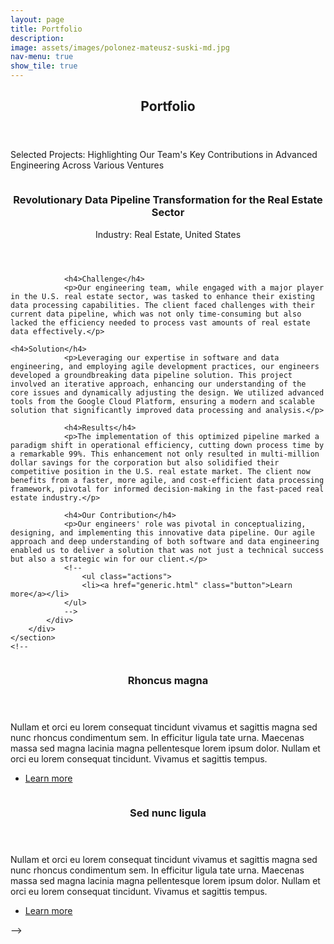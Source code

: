 ```yaml
---
layout: page
title: Portfolio
description: 
image: assets/images/polonez-mateusz-suski-md.jpg
nav-menu: true
show_tile: true
---
```

<!--
# (trfrmr)
Category: Software Engineering, Data Engineering
-->
<!-- Main -->
<div id="main">

<!-- One -->
<section id="one">
	<div class="inner">
		<header class="major">
			<h2>Portfolio</h2>
		</header>
		<p>Selected Projects: Highlighting Our Team's Key Contributions in Advanced Engineering Across Various Ventures</p>
	</div>
</section>

<!-- Two -->
<section id="two" class="spotlights">
	<section>
		<a href="generic.html" class="image">
			<img src="{% link assets/images/real-estate-blake-wheeler-sm.jpg %}" alt="" data-position="center center" />
		</a>
		<div class="content">
			<div class="inner">
				<header class="major">
					<h3>Revolutionary Data Pipeline Transformation for the Real Estate Sector</h3>
					<p>Industry: Real Estate, United States</p>
				</header>

				<h4>Challenge</h4>
				<p>Our engineering team, while engaged with a major player in the U.S. real estate sector, was tasked to enhance their existing data processing capabilities. The client faced challenges with their current data pipeline, which was not only time-consuming but also lacked the efficiency needed to process vast amounts of real estate data effectively.</p>

    <h4>Solution</h4>
				<p>Leveraging our expertise in software and data engineering, and employing agile development practices, our engineers developed a groundbreaking data pipeline solution. This project involved an iterative approach, enhancing our understanding of the core issues and dynamically adjusting the design. We utilized advanced tools from the Google Cloud Platform, ensuring a modern and scalable solution that significantly improved data processing and analysis.</p>

				<h4>Results</h4>
				<p>The implementation of this optimized pipeline marked a paradigm shift in operational efficiency, cutting down process time by a remarkable 99%. This enhancement not only resulted in multi-million dollar savings for the corporation but also solidified their competitive position in the U.S. real estate market. The client now benefits from a faster, more agile, and cost-efficient data processing framework, pivotal for informed decision-making in the fast-paced real estate industry.</p>
        
				<h4>Our Contribution</h4>
				<p>Our engineers' role was pivotal in conceptualizing, designing, and implementing this innovative data pipeline. Our agile approach and deep understanding of both software and data engineering enabled us to deliver a solution that was not just a technical success but also a strategic win for our client.</p>
				<!--
					<ul class="actions">
					<li><a href="generic.html" class="button">Learn more</a></li>
				</ul>
				-->
			</div>
		</div>
	</section>
	<!--
  <section>
		<a href="generic.html" class="image">
			<img src="{% link assets/images/pic09.jpg %}" alt="" data-position="top center" />
		</a>
		<div class="content">
			<div class="inner">
				<header class="major">
					<h3>Rhoncus magna</h3>
				</header>
				<p>Nullam et orci eu lorem consequat tincidunt vivamus et sagittis magna sed nunc rhoncus condimentum sem. In efficitur ligula tate urna. Maecenas massa sed magna lacinia magna pellentesque lorem ipsum dolor. Nullam et orci eu lorem consequat tincidunt. Vivamus et sagittis tempus.</p>
				<ul class="actions">
					<li><a href="generic.html" class="button">Learn more</a></li>
				</ul>
			</div>
		</div>
	</section>
	<section>
		<a href="generic.html" class="image">
			<img src="{% link assets/images/pic10.jpg %}" alt="" data-position="25% 25%" />
		</a>
		<div class="content">
			<div class="inner">
				<header class="major">
					<h3>Sed nunc ligula</h3>
				</header>
				<p>Nullam et orci eu lorem consequat tincidunt vivamus et sagittis magna sed nunc rhoncus condimentum sem. In efficitur ligula tate urna. Maecenas massa sed magna lacinia magna pellentesque lorem ipsum dolor. Nullam et orci eu lorem consequat tincidunt. Vivamus et sagittis tempus.</p>
				<ul class="actions">
					<li><a href="generic.html" class="button">Learn more</a></li>
				</ul>
			</div>
		</div>
	</section>
  -->
</section>
